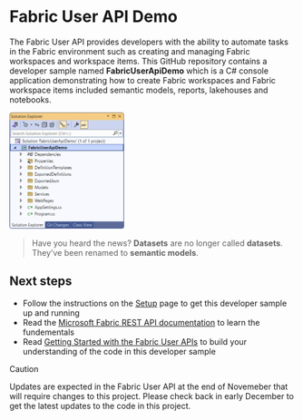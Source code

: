 # Fabric User API Demo

The Fabric User API provides developers with the ability to automate
tasks in the Fabric environment such as creating and managing Fabric
workspaces and workspace items. This GitHub repository contains a
developer sample named **FabricUserApiDemo** which is a C# console
application demonstrating how to create Fabric workspaces and Fabric
workspace items included semantic models, reports, lakehouses and
notebooks.

<img src="./images/ReadMe/media/image1.png" style="width:40%" />

> Have you heard the news? **Datasets** are no longer called **datasets**. They’ve been
renamed to **semantic models**.

## Next steps
 - Follow the instructions on the [Setup](https://github.com/PowerBiDevCamp/FabricUserApiDemo/blob/main/Setup.md) page to get this developer sample up and running
 - Read the [Microsoft Fabric REST API documentation](https://learn.microsoft.com/rest/api/fabric/articles/) to learn the fundementals
 - Read [Getting Started with the Fabric User
APIs](https://github.com/PowerBiDevCamp/FabricUserApiDemo/blob/main/Getting%20Started.md) to build your understanding of the code in this developer sample


> [!CAUTION]
> Updates are expected in the Fabric User API at the end of Novemeber that will require changes to this project. 
> Please check back in early December to get the latest updates to the code in this project.

 
